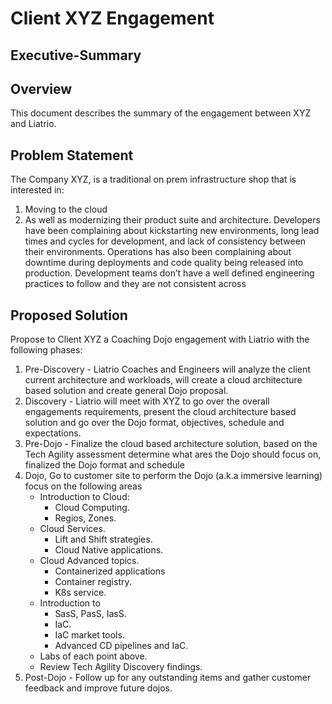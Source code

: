 # Client XYZ Engagement 
## Executive-Summary
 
 ## Overview
 This document describes the summary of the engagement between XYZ and Liatrio. 

 ## Problem Statement
 The Company XYZ, is a traditional on prem infrastructure shop that is interested in:
  1. Moving to the cloud
  2. As well as modernizing their product suite and architecture.
Developers have been complaining about kickstarting new environments, long lead times and cycles for development,
and lack of consistency between their environments. Operations has also been complaining
about downtime during deployments and code quality being released into production.
Development teams don’t have a well defined engineering practices to follow and they are not
consistent across

 ## Proposed Solution
 Propose to Client XYZ a Coaching Dojo engagement with Liatrio with the following phases:
 1. Pre-Discovery - Liatrio Coaches and Engineers will analyze the client current architecture and workloads, will create a cloud architecture based solution and create general Dojo proposal.
 2. Discovery - Liatrio will meet with XYZ to go over the overall engagements requirements, present the cloud architecture based solution and go over the Dojo format, objectives, schedule and expectations.
 3. Pre-Dojo - Finalize the cloud based architecture solution, based on the Tech Agility assessment determine what ares the Dojo should focus on, finalized the Dojo format and schedule
 4. Dojo, Go to customer site to perform the Dojo (a.k.a immersive learning) focus on the following areas
    - Introduction to Cloud:
      - Cloud Computing.
      - Regios, Zones.
    - Cloud Services.
      - Lift and Shift strategies.
      - Cloud Native applications.
    - Cloud Advanced topics.
      - Containerized applications
      - Container registry.
      - K8s service.
    - Introduction to
      - SasS, PasS, IasS.
      - IaC.
      - IaC market tools.
      - Advanced CD pipelines and IaC.
    - Labs of each point above.
    - Review Tech Agility Discovery findings.
  5. Post-Dojo - Follow up for any outstanding items and gather customer feedback and improve future dojos.

